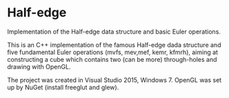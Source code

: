 # Half-edge
Implementation of the Half-edge data structure and basic Euler operations.

This is an C++ implementation of the famous Half-edge dada structure and five fundamental Euler operations (mvfs, mev,mef, kemr, kfmrh), aiming at constructing a cube which contains two (can be more) through-holes and drawing with OpenGL.

The project was created in Visual Studio 2015, Windows 7. OpenGL was set up by NuGet (install freeglut and glew). 
